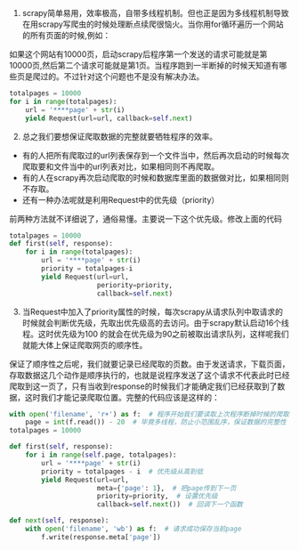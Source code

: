 1. scrapy简单易用，效率极高，自带多线程机制。但也正是因为多线程机制导致在用scrapy写爬虫的时候处理断点续爬很恼火。当你用for循环遍历一个网站的所有页面的时候,例如：

如果这个网站有10000页，启动scrapy后程序第一个发送的请求可能就是第10000页,然后第二个请求可能就是第1页。当程序跑到一半断掉的时候天知道有哪些页是爬过的。不过针对这个问题也不是没有解决办法。
```python
totalpages = 10000
for i in range(totalpages):
    url = '****page' + str(i)
    yield Request(url=url, callback=self.next)
```
2. 总之我们要想保证爬取数据的完整就要牺牲程序的效率。

- 有的人把所有爬取过的url列表保存到一个文件当中，然后再次启动的时候每次爬取要和文件当中的url列表对比，如果相同则不再爬取。
- 有的人在scrapy再次启动爬取的时候和数据库里面的数据做对比，如果相同则不存取。
- 还有一种办法呢就是利用Request中的优先级（priority）

前两种方法就不详细说了，通俗易懂。主要说一下这个优先级。修改上面的代码
```python
totalpages = 10000
def first(self, response):
    for i in range(totalpages):
        url = '****page' + str(i)
        priority = totalpages-i
        yield Request(url=url, 
                      periority=priority, 
                      callback=self.next)
```

3. 当Request中加入了priority属性的时候，每次scrapy从请求队列中取请求的时候就会判断优先级，先取出优先级高的去访问。由于scrapy默认启动16个线程。这时优先级为100 的就会在优先级为90之前被取出请求队列，这样呢我们就能大体上保证爬取网页的顺序性。

保证了顺序性之后呢，我们就要记录已经爬取的页数。由于发送请求，下载页面，存取数据这几个动作是顺序执行的，也就是说程序发送了这个请求不代表此时已经爬取到这一页了，只有当收到response的时候我们才能确定我们已经获取到了数据，这时我们才能记录爬取位置。完整的代码应该是这样的：
```python
with open('filename', 'r+') as f:  # 程序开始我们要读取上次程序断掉时候的爬取位置
    page = int(f.read()) - 20  # 毕竟多线程，防止小范围乱序，保证数据的完整性 
totalpages = 10000

def first(self, response):
    for i in range(self.page, totalpages):
        url = '****page' + str(i)
        priority = totalpages - i  # 优先级从高到低
        yield Request(url=url, 
                      meta={'page': 1},  # 把page传到下一页 
                      priority=priority,  # 设置优先级
                      callback=self.next())  # 回调下一个函数

def next(self, response):
    with open('filename', 'wb') as f:  # 请求成功保存当前page
        f.write(response.meta['page'])

```